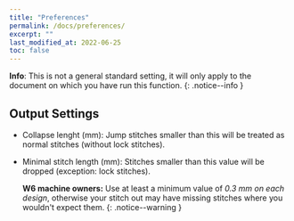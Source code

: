 ```yaml
---
title: "Preferences"
permalink: /docs/preferences/
excerpt: ""
last_modified_at: 2022-06-25
toc: false
---
```

**Info**: This is not a general standard setting, it will only apply to the document on which you have run this function.
{: .notice--info }

## Output Settings

* Collapse lenght (mm): Jump stitches smaller than this will be treated as normal stitches (without lock stitches).
* Minimal stitch length (mm): Stitches smaller than this value will be dropped (exception: lock stitches).

  **W6 machine owners:** Use at least a minimum value of *0.3 mm on each design*, otherwise your stitch out may have missing stitches where you wouldn't expect them.
  {: .notice--warning }
